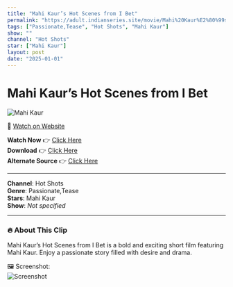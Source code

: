 ```yaml
---
title: "Mahi Kaur’s Hot Scenes from I Bet"
permalink: "https://adult.indianseries.site/movie/Mahi%20Kaur%E2%80%99s%20Hot%20Scenes%20from%20I%20Bet"
tags: ["Passionate,Tease", "Hot Shots", "Mahi Kaur"]
show: ""
channel: "Hot Shots"
star: ["Mahi Kaur"]
layout: post
date: "2025-01-01"
---
```


# Mahi Kaur’s Hot Scenes from I Bet

![Mahi Kaur](https://shorts.desisins.com/wp-content/uploads/2023/10/Mahikaur.jpg)

🔗 [Watch on Website](https://adult.indianseries.site/movie/Mahi%20Kaur%E2%80%99s%20Hot%20Scenes%20from%20I%20Bet)

**Watch Now** 👉 [Click Here](https://adult.indianseries.site/movie/Mahi%20Kaur%E2%80%99s%20Hot%20Scenes%20from%20I%20Bet)  
**Download** 👉 [Click Here](https://adult.indianseries.site/movie/Mahi%20Kaur%E2%80%99s%20Hot%20Scenes%20from%20I%20Bet)  
**Alternate Source** 👉 [Click Here](https://adult.indianseries.site/movie/Mahi%20Kaur%E2%80%99s%20Hot%20Scenes%20from%20I%20Bet)

---

**Channel**: Hot Shots  
**Genre**: Passionate,Tease  
**Stars**: Mahi Kaur  
**Show**: *Not specified*

---

### 🔥 About This Clip

Mahi Kaur’s Hot Scenes from I Bet is a bold and exciting short film featuring Mahi Kaur. Enjoy a passionate story filled with desire and drama.
 
🖼️ Screenshot:  
![Screenshot](https://shorts.desisins.com/wp-content/uploads/2023/10/Mahikaur.jpg)
